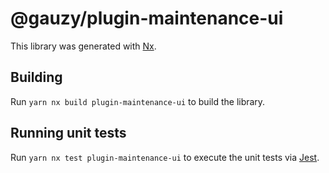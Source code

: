 # @gauzy/plugin-maintenance-ui

This library was generated with [Nx](https://nx.dev).

## Building

Run `yarn nx build plugin-maintenance-ui` to build the library.

## Running unit tests

Run `yarn nx test plugin-maintenance-ui` to execute the unit tests via [Jest](https://jestjs.io).
